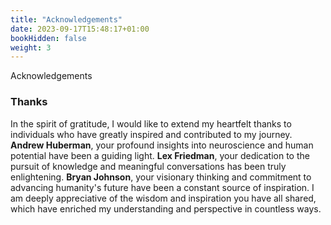 ```yaml
---
title: "Acknowledgements"
date: 2023-09-17T15:48:17+01:00
bookHidden: false
weight: 3
---
```


<n2>Acknowledgements</n2>
### Thanks

In the spirit of gratitude, I would like to extend my heartfelt thanks to individuals who have greatly inspired and contributed to my journey. **Andrew Huberman**, your profound insights into neuroscience and human potential have been a guiding light. **Lex Friedman**, your dedication to the pursuit of knowledge and meaningful conversations has been truly enlightening. **Bryan Johnson**, your visionary thinking and commitment to advancing humanity's future have been a constant source of inspiration. I am deeply appreciative of the wisdom and inspiration you have all shared, which have enriched my understanding and perspective in countless ways.

